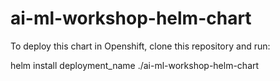 # ai-ml-workshop-helm-chart

To deploy this chart in Openshift, clone this repository and run:

helm install deployment_name ./ai-ml-workshop-helm-chart
